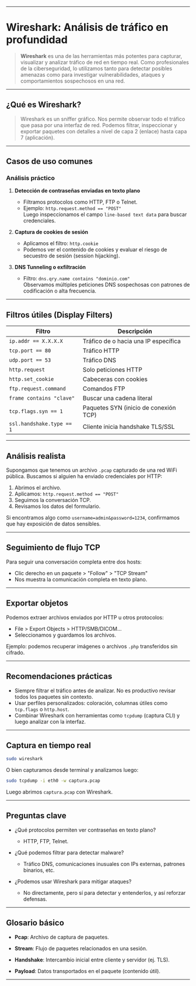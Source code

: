 
---
# Wireshark: Análisis de tráfico en profundidad

> **Wireshark** es una de las herramientas más potentes para capturar, visualizar y analizar tráfico de red en tiempo real. Como profesionales de la ciberseguridad, lo utilizamos tanto para detectar posibles amenazas como para investigar vulnerabilidades, ataques y comportamientos sospechosos en una red.

---

## ¿Qué es Wireshark?

> Wireshark es un sniffer gráfico. Nos permite observar todo el tráfico que pasa por una interfaz de red. Podemos filtrar, inspeccionar y exportar paquetes con detalles a nivel de capa 2 (enlace) hasta capa 7 (aplicación).

---

## Casos de uso comunes

### Análisis práctico

1. **Detección de contraseñas enviadas en texto plano**  
   - Filtramos protocolos como HTTP, FTP o Telnet.
   - Ejemplo: `http.request.method == "POST"`  
     Luego inspeccionamos el campo `line-based text data` para buscar credenciales.

2. **Captura de cookies de sesión**
   - Aplicamos el filtro: `http.cookie`
   - Podemos ver el contenido de cookies y evaluar el riesgo de secuestro de sesión (session hijacking).

3. **DNS Tunneling o exfiltración**  
   - Filtro: `dns.qry.name contains "dominio.com"`  
     Observamos múltiples peticiones DNS sospechosas con patrones de codificación o alta frecuencia.

---

## Filtros útiles (Display Filters)

| Filtro                        | Descripción                                 |
|------------------------------|---------------------------------------------|
| `ip.addr == X.X.X.X`         | Tráfico de o hacia una IP específica        |
| `tcp.port == 80`             | Tráfico HTTP                                |
| `udp.port == 53`             | Tráfico DNS                                 |
| `http.request`               | Solo peticiones HTTP                        |
| `http.set_cookie`            | Cabeceras con cookies                       |
| `ftp.request.command`        | Comandos FTP                                |
| `frame contains "clave"`     | Buscar una cadena literal                   |
| `tcp.flags.syn == 1`         | Paquetes SYN (inicio de conexión TCP)       |
| `ssl.handshake.type == 1`    | Cliente inicia handshake TLS/SSL            |

---

## Análisis realista

Supongamos que tenemos un archivo `.pcap` capturado de una red WiFi pública. Buscamos si alguien ha enviado credenciales por HTTP:

1. Abrimos el archivo.
2. Aplicamos: `http.request.method == "POST"`
3. Seguimos la conversación TCP.
4. Revisamos los datos del formulario.

Si encontramos algo como `username=admin&password=1234`, confirmamos que hay exposición de datos sensibles.

---

## Seguimiento de flujo TCP

Para seguir una conversación completa entre dos hosts:
- Clic derecho en un paquete > "Follow" > "TCP Stream"
- Nos muestra la comunicación completa en texto plano.

---

## Exportar objetos

Podemos extraer archivos enviados por HTTP u otros protocolos:
- File > Export Objects > HTTP/SMB/DICOM...
- Seleccionamos y guardamos los archivos.

Ejemplo: podemos recuperar imágenes o archivos `.php` transferidos sin cifrado.

---

## Recomendaciones prácticas

- Siempre filtrar el tráfico antes de analizar. No es productivo revisar todos los paquetes sin contexto.
- Usar perfiles personalizados: coloración, columnas útiles como `tcp.flags` o `http.host`.
- Combinar Wireshark con herramientas como `tcpdump` (captura CLI) y luego analizar con la interfaz.

---

## Captura en tiempo real

```bash
sudo wireshark
````

O bien capturamos desde terminal y analizamos luego:

```bash
sudo tcpdump -i eth0 -w captura.pcap
```

Luego abrimos `captura.pcap` con Wireshark.

---

## Preguntas clave

- ¿Qué protocolos permiten ver contraseñas en texto plano?
    
    - HTTP, FTP, Telnet.
        
- ¿Qué podemos filtrar para detectar malware?
    
    - Tráfico DNS, comunicaciones inusuales con IPs externas, patrones binarios, etc.
        
- ¿Podemos usar Wireshark para mitigar ataques?
    
    - No directamente, pero sí para detectar y entenderlos, y así reforzar defensas.
        

---

## Glosario básico

- **Pcap**: Archivo de captura de paquetes.
    
- **Stream**: Flujo de paquetes relacionados en una sesión.
    
- **Handshake**: Intercambio inicial entre cliente y servidor (ej. TLS).
    
- **Payload**: Datos transportados en el paquete (contenido útil).
    
---

